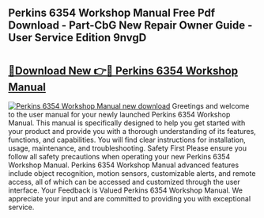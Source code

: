 ## Perkins 6354 Workshop Manual Free Pdf Download - Part-CbG New Repair Owner Guide - User Service Edition 9nvgD

# <h2><a href="http://cf11395.oget.top/?id=Perkins+6354+Workshop+Manual">🔗Download New 👉🔴 Perkins 6354 Workshop Manual</a></h2>

[![Perkins 6354 Workshop Manual new download](https://i.imgur.com/5g1atiW.png)](http://cf11395.oget.top/?id=Perkins+6354+Workshop+Manual)
Greetings and welcome to the user manual for your newly launched Perkins 6354 Workshop Manual. This manual is specifically designed to help you get started with your product and provide you with a thorough understanding of its features, functions, and capabilities. You will find clear instructions for installation, usage, maintenance, and troubleshooting. Safety First Please ensure you follow all safety precautions when operating your new Perkins 6354 Workshop Manual. Perkins 6354 Workshop Manual advanced features include object recognition, motion sensors, customizable alerts, and remote access, all of which can be accessed and customized through the user interface. Your Feedback is Valued Perkins 6354 Workshop Manual. We appreciate your input and are committed to providing you with exceptional service.
